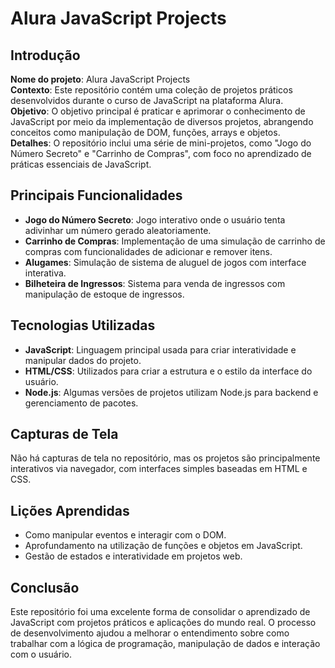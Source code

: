 # Alura JavaScript Projects

## Introdução

**Nome do projeto**: Alura JavaScript Projects  
**Contexto**: Este repositório contém uma coleção de projetos práticos desenvolvidos durante o curso de JavaScript na plataforma Alura.  
**Objetivo**: O objetivo principal é praticar e aprimorar o conhecimento de JavaScript por meio da implementação de diversos projetos, abrangendo conceitos como manipulação de DOM, funções, arrays e objetos.  
**Detalhes**: O repositório inclui uma série de mini-projetos, como "Jogo do Número Secreto" e "Carrinho de Compras", com foco no aprendizado de práticas essenciais de JavaScript.

## Principais Funcionalidades

- **Jogo do Número Secreto**: Jogo interativo onde o usuário tenta adivinhar um número gerado aleatoriamente.
- **Carrinho de Compras**: Implementação de uma simulação de carrinho de compras com funcionalidades de adicionar e remover itens.
- **Alugames**: Simulação de sistema de aluguel de jogos com interface interativa.
- **Bilheteira de Ingressos**: Sistema para venda de ingressos com manipulação de estoque de ingressos.

## Tecnologias Utilizadas

- **JavaScript**: Linguagem principal usada para criar interatividade e manipular dados do projeto.
- **HTML/CSS**: Utilizados para criar a estrutura e o estilo da interface do usuário.
- **Node.js**: Algumas versões de projetos utilizam Node.js para backend e gerenciamento de pacotes.

## Capturas de Tela

Não há capturas de tela no repositório, mas os projetos são principalmente interativos via navegador, com interfaces simples baseadas em HTML e CSS.

## Lições Aprendidas

- Como manipular eventos e interagir com o DOM.
- Aprofundamento na utilização de funções e objetos em JavaScript.
- Gestão de estados e interatividade em projetos web.
  
## Conclusão

Este repositório foi uma excelente forma de consolidar o aprendizado de JavaScript com projetos práticos e aplicações do mundo real. O processo de desenvolvimento ajudou a melhorar o entendimento sobre como trabalhar com a lógica de programação, manipulação de dados e interação com o usuário.

